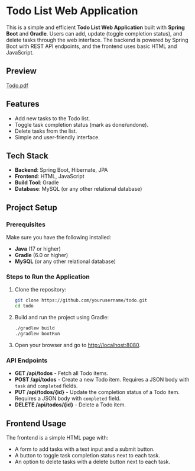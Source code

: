 # Todo List Web Application

This is a simple and efficient **Todo List Web Application** built with **Spring Boot** and **Gradle**. Users can add, update (toggle completion status), and delete tasks through the web interface. The backend is powered by Spring Boot with REST API endpoints, and the frontend uses basic HTML and JavaScript.

## Preview

[Todo.pdf](https://github.com/Lacri1/Todo/blob/main/Todo.pdf)


## Features

- Add new tasks to the Todo list.
- Toggle task completion status (mark as done/undone).
- Delete tasks from the list.
- Simple and user-friendly interface.

## Tech Stack

- **Backend**: Spring Boot, Hibernate, JPA
- **Frontend**: HTML, JavaScript
- **Build Tool**: Gradle
- **Database**: MySQL (or any other relational database)

## Project Setup

### Prerequisites
Make sure you have the following installed:
- **Java** (17 or higher)
- **Gradle** (6.0 or higher)
- **MySQL** (or any other relational database)

### Steps to Run the Application
1. Clone the repository:
   ```bash
   git clone https://github.com/yourusername/todo.git
   cd todo
   ```

2. Build and run the project using Gradle:
   ```bash
   ./gradlew build
   ./gradlew bootRun
   ```

3. Open your browser and go to [http://localhost:8080](http://localhost:8080).

### API Endpoints
- **GET /api/todos** - Fetch all Todo items.
- **POST /api/todos** - Create a new Todo item. Requires a JSON body with `task` and `completed` fields.
- **PUT /api/todos/{id}** - Update the completion status of a Todo item. Requires a JSON body with `completed` field.
- **DELETE /api/todos/{id}** - Delete a Todo item.

## Frontend Usage
The frontend is a simple HTML page with:
- A form to add tasks with a text input and a submit button.
- A button to toggle task completion status next to each task.
- An option to delete tasks with a delete button next to each task.
